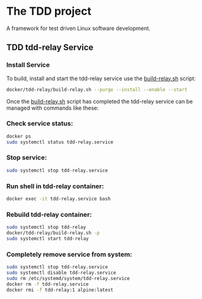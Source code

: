 # The TDD project

A framework for test driven Linux software development.

## TDD tdd-relay Service

### Install Service

To build, install and start the tdd-relay service use the
[build-relay.sh](https://github.com/glevand/tdd--docker/blob/master/tdd-relay/build-relay.sh)
script:

```sh
docker/tdd-relay/build-relay.sh --purge --install --enable --start
```

Once the
[build-relay.sh](https://github.com/glevand/tdd--docker/blob/master/tdd-relay/build-relay.sh)
script has completed the tdd-relay service can be managed with commands like
these:

### Check service status:

```sh
docker ps
sudo systemctl status tdd-relay.service
```

### Stop service:

```sh
sudo systemctl stop tdd-relay.service
```

### Run shell in tdd-relay container:

```sh
docker exec -it tdd-relay.service bash
```

### Rebuild tdd-relay container:

```sh
sudo systemctl stop tdd-relay
docker/tdd-relay/build-relay.sh -p
sudo systemctl start tdd-relay
```

### Completely remove service from system:

```sh
sudo systemctl stop tdd-relay.service
sudo systemctl disable tdd-relay.service
sudo rm /etc/systemd/system/tdd-relay.service
docker rm -f tdd-relay.service
docker rmi -f tdd-relay:1 alpine:latest
```
